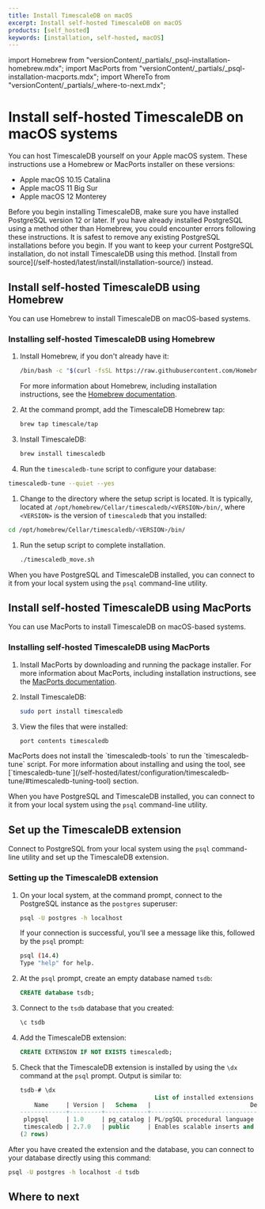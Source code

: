 ```yaml
---
title: Install TimescaleDB on macOS
excerpt: Install self-hosted TimescaleDB on macOS
products: [self_hosted]
keywords: [installation, self-hosted, macOS]
---
```


import Homebrew from "versionContent/_partials/_psql-installation-homebrew.mdx";
import MacPorts from "versionContent/_partials/_psql-installation-macports.mdx";
import WhereTo from "versionContent/_partials/_where-to-next.mdx";

# Install self-hosted TimescaleDB on macOS systems

You can host TimescaleDB yourself on your Apple macOS system.
These instructions use a Homebrew or MacPorts installer on these versions:

*   Apple macOS 10.15 Catalina
*   Apple macOS 11 Big Sur
*   Apple macOS 12 Monterey

<Highlight type="important">
Before you begin installing TimescaleDB, make sure you have installed PostgreSQL
version 12 or later.
</Highlight>

<Highlight type="warning">
If you have already installed PostgreSQL using a method other than Homebrew, you
could encounter errors following these instructions. It is safest to remove any
existing PostgreSQL installations before you begin. If you want to keep your
current PostgreSQL installation, do not install TimescaleDB using this method.
[Install from source](/self-hosted/latest/install/installation-source/)
instead.
</Highlight>

## Install self-hosted TimescaleDB using Homebrew

You can use Homebrew to install TimescaleDB on macOS-based systems.

<Procedure>

### Installing self-hosted TimescaleDB using Homebrew

1.  Install Homebrew, if you don't already have it:

    ```bash
    /bin/bash -c "$(curl -fsSL https://raw.githubusercontent.com/Homebrew/install/HEAD/install.sh)"
    ```

    For more information about Homebrew, including installation instructions,
    see the [Homebrew documentation][homebrew].
1.  At the command prompt, add the TimescaleDB Homebrew tap:

    ```bash
    brew tap timescale/tap
    ```

1.  Install TimescaleDB:

    ```bash
    brew install timescaledb
    ```

1.  Run the `timescaledb-tune` script to configure your database:

   ```bash
   timescaledb-tune --quiet --yes
   ```

1.  Change to the directory where the setup script is located. It is typically,
   located at `/opt/homebrew/Cellar/timescaledb/<VERSION>/bin/`, where
   `<VERSION>` is the version of `timescaledb` that you installed:

   ```bash
   cd /opt/homebrew/Cellar/timescaledb/<VERSION>/bin/
   ```

1.  Run the setup script to complete installation.

    ```bash
    ./timescaledb_move.sh
    ```

</Procedure>

When you have PostgreSQL and TimescaleDB installed, you can connect to it from
your local system using the `psql` command-line utility.

<Homebrew />

## Install self-hosted TimescaleDB using MacPorts

You can use MacPorts to install TimescaleDB on macOS-based systems.

<Procedure>

### Installing self-hosted TimescaleDB using MacPorts

1.  Install MacPorts by downloading and running the package installer.
    For more information about MacPorts, including installation instructions,
    see the [MacPorts documentation][macports].
1.  Install TimescaleDB:

    ```bash
    sudo port install timescaledb
    ```

1.  [](#)<Optional />View the files that were installed:

    ```bash
    port contents timescaledb
    ```

<Highlight type="important">
MacPorts does not install the `timescaledb-tools` to run the `timescaledb-tune`
script. For more information about installing and using the tool, see
[`timescaledb-tune`](/self-hosted/latest/configuration/timescaledb-tune/#timescaledb-tuning-tool)
section.
</Highlight>

</Procedure>

When you have PostgreSQL and TimescaleDB installed, you can connect to it from
your local system using the `psql` command-line utility.

<MacPorts />

## Set up the TimescaleDB extension

Connect to PostgreSQL from your local system using the `psql` command-line
utility and set up the TimescaleDB extension.

<Procedure>

### Setting up the TimescaleDB extension

1.  On your local system, at the command prompt, connect to the PostgreSQL
    instance as the `postgres` superuser:

    ```bash
    psql -U postgres -h localhost
    ```

    If your connection is successful, you'll see a message like this, followed
    by the `psql` prompt:

    ```bash
    psql (14.4)
    Type "help" for help.
    ```

1.  At the `psql` prompt, create an empty database named `tsdb`:

    ```sql
    CREATE database tsdb;
    ```

1.  Connect to the `tsdb` database that you created:

    ```sql
    \c tsdb
    ```

1.  Add the TimescaleDB extension:

    ```sql
    CREATE EXTENSION IF NOT EXISTS timescaledb;
    ```

1.  Check that the TimescaleDB extension is installed by using the `\dx`
    command at the `psql` prompt. Output is similar to:

    ```sql
    tsdb-# \dx
                                          List of installed extensions
        Name     | Version |   Schema   |                            Description
    -------------+---------+------------+-------------------------------------------------------------------
     plpgsql     | 1.0     | pg_catalog | PL/pgSQL procedural language
     timescaledb | 2.7.0   | public     | Enables scalable inserts and complex queries for time-series data
    (2 rows)
    ```

</Procedure>

After you have created the extension and the database, you can connect to your
database directly using this command:

```bash
psql -U postgres -h localhost -d tsdb
```

## Where to next

 <WhereTo />

[homebrew]: https://docs.brew.sh/Installation
[install-psql]: /use-timescale/:currentVersion:/connecting/psql/
[macports]: https://guide.macports.org/#installing.macports
